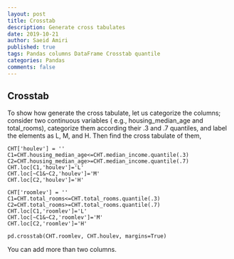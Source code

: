 ```yaml
---
layout: post
title: Crosstab
description: Generate cross tabulates
date: 2019-10-21
author: Saeid Amiri
published: true
tags: Pandas columns DataFrame Crosstab quantile
categories: Pandas
comments: false
---
```

## Crosstab
To show how generate the cross tabulate, let us categorize the columns; consider two continuous variables ( e.g., housing_median_age and total_rooms), categorize them according their .3 and .7 quantiles, and label the elements as L, M, and H. Then find the cross tabulate of them,

```
CHT['houlev'] = ''
C1=CHT.housing_median_age<=CHT.median_income.quantile(.3)
C2=CHT.housing_median_age>=CHT.median_income.quantile(.7)
CHT.loc[C1,'houlev']='L'
CHT.loc[~C1&~C2,'houlev']='M'
CHT.loc[C2,'houlev']='H'

CHT['roomlev'] = ''
C1=CHT.total_rooms<=CHT.total_rooms.quantile(.3)
C2=CHT.total_rooms>=CHT.total_rooms.quantile(.7)
CHT.loc[C1,'roomlev']='L'
CHT.loc[~C1&~C2,'roomlev']='M'
CHT.loc[C2,'roomlev']='H'

pd.crosstab(CHT.roomlev, CHT.houlev, margins=True)
```

You can add more than two columns.